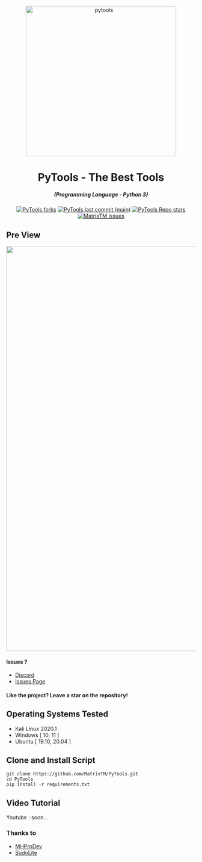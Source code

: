 <p align="center"><img src="https://cdn.discordapp.com/attachments/953983215721406584/961247561044344832/image.png" width="400px" alt="pytools"></p>

<h1 align="center">PyTools - The Best Tools</h1>
<em><h5 align="center">(Programming Language - Python 3)</h5></em>

<p align="center">
<a href="#"><img alt="PyTools forks" src="https://img.shields.io/github/forks/MatrixTM/PyTools?style=for-the-badge"></a>
<a href="#"><img alt="PyTools last commit (main)" src="https://img.shields.io/github/last-commit/MatrixTM/PyTools?color=green&style=for-the-badge"></a>
<a href="#"><img alt="PyTools Repo stars" src="https://img.shields.io/github/stars/MatrixTM/PyTools?style=for-the-badge&color=yellow"></a>
<a href="https://github.com/MatrixTM/PyTools/issues"><img alt="MatrixTM issues" src="https://img.shields.io/github/issues/MatrixTM/PyTools?color=purple&style=for-the-badge"></a>

## Pre View
<p align="center"><img src="https://cdn.discordapp.com/attachments/953983215721406584/961248384159711232/unknown.png" width="1078" alt="preview"></p>

#### Issues ? 
 * [Discord](https://discord.gg/ah7bfjSnhk)
 * [Issues Page](https://github.com/MatrixTM/PyTools/issues)
#### Like the project? Leave a star on the repository!

## Operating Systems Tested
- Kali Linux 2020.1
- Windows [ 10, 11 ]
- Ubuntu [ 19.10, 20.04 ]


## Clone and Install Script

```shell script
git clone https://github.com/MatrixTM/PyTools.git
cd PyTools
pip install -r requirements.txt
```


## Video Tutorial
Youtube : soon...


### Thanks to
 * [MHProDev](https://github.com/MHProDev)
 * [SudoLite](https://github.com/SudoLite)
     

